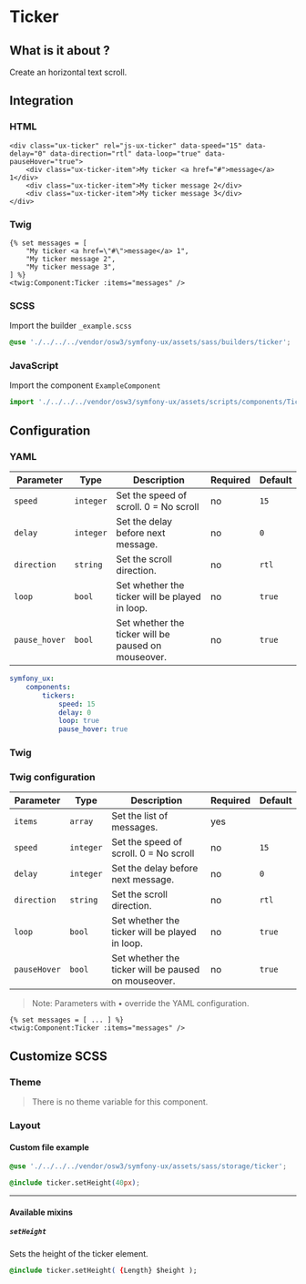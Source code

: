 # Ticker



## What is it about ?

Create an horizontal text scroll.



## Integration

<!-- tabs:start -->
### **HTML**

```twig
<div class="ux-ticker" rel="js-ux-ticker" data-speed="15" data-delay="0" data-direction="rtl" data-loop="true" data-pauseHover="true">
    <div class="ux-ticker-item">My ticker <a href="#">message</a> 1</div>
    <div class="ux-ticker-item">My ticker message 2</div>
    <div class="ux-ticker-item">My ticker message 3</div>
</div>
``` 

### **Twig**

```twig
{% set messages = [
    "My ticker <a href=\"#\">message</a> 1",
    "My ticker message 2",
    "My ticker message 3",
] %}
<twig:Component:Ticker :items="messages" />
``` 

### **SCSS**

Import the builder `_example.scss`

```css 
@use './../../../vendor/osw3/symfony-ux/assets/sass/builders/ticker';
```

### **JavaScript**

Import the component `ExampleComponent`

```js
import './../../../vendor/osw3/symfony-ux/assets/scripts/components/TickerComponent';
```
<!-- tabs:end -->



## Configuration

<!-- tabs:start -->
### **YAML**

| Parameter | Type | Description | Required | Default |
|-|-|-|-|-|
| `speed` | `integer` | Set the speed of scroll. 0 = No scroll | no | `15` |
| `delay` | `integer` | Set the delay before next message. | no | `0` |
| `direction` | `string` | Set the scroll direction. | no | `rtl` |
| `loop` | `bool` | Set whether the ticker will be played in loop. | no | `true` |
| `pause_hover` | `bool` | Set whether the ticker will be paused on mouseover. | no | `true` |

```yaml
symfony_ux:
    components:
        tickers:
            speed: 15
            delay: 0
            loop: true
            pause_hover: true
```

### **Twig**

### Twig configuration

| Parameter | Type | Description | Required | Default |
|-|-|-|-|-|
| `items` | `array` | Set the list of messages. | yes |  |
| `speed` | `integer` | Set the speed of scroll. 0 = No scroll | no | `15` |
| `delay` | `integer` | Set the delay before next message. | no | `0` |
| `direction` | `string` | Set the scroll direction. | no | `rtl` |
| `loop` | `bool` | Set whether the ticker will be played in loop. | no | `true` |
| `pauseHover` | `bool` | Set whether the ticker will be paused on mouseover. | no | `true` |


> Note: Parameters with • override the YAML configuration.

```twig 
{% set messages = [ ... ] %}
<twig:Component:Ticker :items="messages" />
```
<!-- tabs:end -->




## Customize SCSS

<!-- tabs:start -->

### **Theme**

> There is no theme variable for this component.

### **Layout**

#### Custom file example

```css 
@use './../../../vendor/osw3/symfony-ux/assets/sass/storage/ticker';

@include ticker.setHeight(40px);
```

<hr>

#### Available mixins

##### `setHeight`

Sets the height of the ticker element.

```css 
@include ticker.setHeight( {Length} $height );
```
<!-- tabs:end -->
